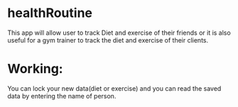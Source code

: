 # healthRoutine
This app will allow user to track Diet and exercise of their friends or it is also useful for a gym trainer to track the diet and exercise of their clients.
# Working:
You can lock your new data(diet or exercise) and you can read the saved data by entering the name of person.
